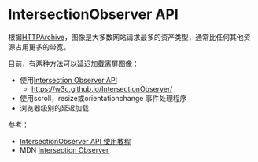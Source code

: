 # IntersectionObserver API


根据[HTTPArchive](https://httparchive.org/reports/page-weight)，图像是大多数网站请求最多的资产类型，通常比任何其他资源占用更多的带宽。

目前，有两种方法可以延迟加载离屏图像：

- 使用[Intersection Observer API](https://developers.google.com/web/updates/2016/04/intersectionobserver)
  - https://w3c.github.io/IntersectionObserver/
- 使用scroll，resize或orientationchange 事件处理程序
- 浏览器级别的延迟加载

参考：

- [IntersectionObserver API 使用教程](http://www.ruanyifeng.com/blog/2016/11/intersectionobserver_api.html)
- MDN [Intersection Observer](https://developer.mozilla.org/en-US/docs/Web/API/IntersectionObserver)
